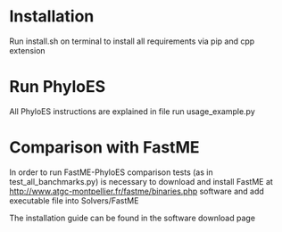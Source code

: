 
# Installation

Run install.sh on terminal to install all requirements via pip and cpp extension

# Run PhyloES

All PhyloES instructions are explained in file run usage_example.py


# Comparison with FastME

In order to run FastME-PhyloES comparison tests (as in test_all_banchmarks.py) is necessary to
download and install FastME at http://www.atgc-montpellier.fr/fastme/binaries.php software 
and add executable file <fastme> into Solvers/FastME

The installation guide can be found in the software download page